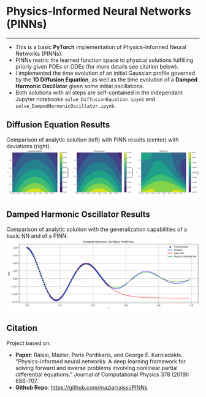 # Physics-Informed Neural Networks (PINNs)
---
* This is a basic **PyTorch** implementation of Physics-Informed Neural Networks (PINNs).
* PINNs restric the learned function space to physical solutions fulfilling priorly given PDEs or ODEs (for more details see citation below).
* I implemented the time evolution of an initial Gaussian profile governed by the **1D Diffusion Equation**, as well as the time evolution of a **Damped Harmonic Oscillator** given some initial oscillations.
* Both solutions with all steps are self-contained in the independant Jupyter notebooks `solve_DiffusionEquation.ipynb` and `solve_DampedHarmonicOscillator.ipynb`.

## Diffusion Equation Results
Comparison of analytic solution (left) with PINN results (center) with deviations (right).
![DiffusionSolution](images/DiffusionEquation.png)

## Damped Harmonic Oscillator Results
Comparison of analytic solution with the generalization capabilities of a basic NN and of a PINN.
<img src="images/HarmonicOscillator.png" alt="drawing" width="700"/>

## Citation
Project based on:
* **Paper**: Raissi, Maziar, Paris Perdikaris, and George E. Karniadakis. "Physics-informed neural networks: A deep learning framework for solving forward and inverse problems involving nonlinear partial differential equations." Journal of Computational Physics 378 (2019): 686-707.
* **Github Repo**: https://github.com/maziarraissi/PINNs
